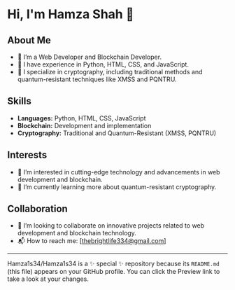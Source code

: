 # Hi, I'm Hamza Shah 👋

## About Me
- 🔭 I’m a Web Developer and Blockchain Developer.
- 🌱 I have experience in Python, HTML, CSS, and JavaScript.
- 🔐 I specialize in cryptography, including traditional methods and quantum-resistant techniques like XMSS and PQNTRU.

## Skills
- **Languages:** Python, HTML, CSS, JavaScript
- **Blockchain:** Development and implementation
- **Cryptography:** Traditional and Quantum-Resistant (XMSS, PQNTRU)

## Interests
- 👀 I’m interested in cutting-edge technology and advancements in web development and blockchain.
- 🌱 I’m currently learning more about quantum-resistant cryptography.

## Collaboration
- 💞️ I’m looking to collaborate on innovative projects related to web development and blockchain technology.
- 📬 How to reach me: [thebrightlife334@gmail.com]


---

Hamza1s34/Hamza1s34 is a ✨ special ✨ repository because its `README.md` (this file) appears on your GitHub profile. You can click the Preview link to take a look at your changes.
<!---
Hamza1s34/Hamza1s34 is a ✨ special ✨ repository because its `README.md` (this file) appears on your GitHub profile.
You can click the Preview link to take a look at your changes.
--->

